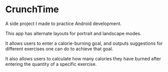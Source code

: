 # CrunchTime
A side project I made to practice Android development.

This app has alternate layouts for portrait and landscape modes.

It allows users to enter a calorie-burning goal, and outputs suggestions for different exercises  one can do to achieve that goal.

It also allows users to calculate how many calories they have burned after entering the quantity of a specific exercise.
